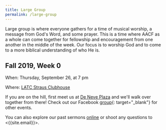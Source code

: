 ```yaml
---
title: Large Group
permalink: /large-group
---
```


Large group is where everyone gathers for a time of musical worship, a message from God's Word, and some prayer. This is a time where AACF as a whole can come together for fellowship and encouragement from one another in the middle of the week. Our focus is to worship God and to come to a more biblical understanding of who He is.

## Fall 2019, Week 0

When: Thursday, September 26, at 7 pm

Where: [LATC Straus Clubhouse](https://goo.gl/maps/ob9aVwJerxZZfXkv6)

If you are on the hill, first meet us at [De Neve Plaza](https://goo.gl/maps/CqDa55sbByp26CE2A) and we'll walk over together from there! Check out our Facebook [group](https://www.facebook.com/groups/467173423834155/){: target="_blank"} for other events.

You can also explore our past sermons [online](/sermons) or shoot any questions to <{{site.email}}>.
